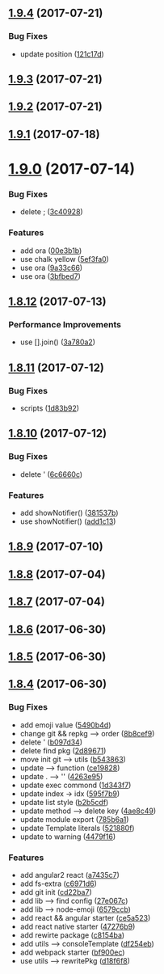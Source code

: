 <a name="1.9.4"></a>
## [1.9.4](https://github.com/Gozeon/starter-cli/compare/v1.9.3...v1.9.4) (2017-07-21)


### Bug Fixes

* update position ([121c17d](https://github.com/Gozeon/starter-cli/commit/121c17d))



<a name="1.9.3"></a>
## [1.9.3](https://github.com/Gozeon/starter-cli/compare/v1.9.2...v1.9.3) (2017-07-21)



<a name="1.9.2"></a>
## [1.9.2](https://github.com/Gozeon/starter-cli/compare/v1.9.1...v1.9.2) (2017-07-21)



<a name="1.9.1"></a>
## [1.9.1](https://github.com/Gozeon/starter-cli/compare/v1.9.0...v1.9.1) (2017-07-18)



<a name="1.9.0"></a>
# [1.9.0](https://github.com/Gozeon/starter-cli/compare/v1.8.12...v1.9.0) (2017-07-14)


### Bug Fixes

* delete ; ([3c40928](https://github.com/Gozeon/starter-cli/commit/3c40928))


### Features

* add ora ([00e3b1b](https://github.com/Gozeon/starter-cli/commit/00e3b1b))
* use chalk yellow ([5ef3fa0](https://github.com/Gozeon/starter-cli/commit/5ef3fa0))
* use ora ([9a33c66](https://github.com/Gozeon/starter-cli/commit/9a33c66))
* use ora ([3bfbed7](https://github.com/Gozeon/starter-cli/commit/3bfbed7))



<a name="1.8.12"></a>
## [1.8.12](https://github.com/Gozeon/starter-cli/compare/v1.8.11...v1.8.12) (2017-07-13)


### Performance Improvements

* use [].join() ([3a780a2](https://github.com/Gozeon/starter-cli/commit/3a780a2))



<a name="1.8.11"></a>
## [1.8.11](https://github.com/Gozeon/starter-cli/compare/v1.8.10...v1.8.11) (2017-07-12)


### Bug Fixes

* scripts ([1d83b92](https://github.com/Gozeon/starter-cli/commit/1d83b92))



<a name="1.8.10"></a>
## [1.8.10](https://github.com/Gozeon/starter-cli/compare/v1.8.9...v1.8.10) (2017-07-12)


### Bug Fixes

* delete ' ([6c6660c](https://github.com/Gozeon/starter-cli/commit/6c6660c))


### Features

* add showNotifier() ([381537b](https://github.com/Gozeon/starter-cli/commit/381537b))
* use showNotifier() ([add1c13](https://github.com/Gozeon/starter-cli/commit/add1c13))



<a name="1.8.9"></a>
## [1.8.9](https://github.com/Gozeon/starter-cli/compare/v1.8.8...v1.8.9) (2017-07-10)



<a name="1.8.8"></a>
## [1.8.8](https://github.com/Gozeon/starter-cli/compare/v1.8.7...v1.8.8) (2017-07-04)



<a name="1.8.7"></a>
## [1.8.7](https://github.com/Gozeon/starter-cli/compare/v1.8.6...v1.8.7) (2017-07-04)



<a name="1.8.6"></a>
## [1.8.6](https://github.com/Gozeon/starter-cli/compare/v1.8.5...v1.8.6) (2017-06-30)



<a name="1.8.5"></a>
## [1.8.5](https://github.com/Gozeon/starter-cli/compare/v1.8.4...v1.8.5) (2017-06-30)



<a name="1.8.4"></a>
## [1.8.4](https://github.com/Gozeon/starter-cli/compare/ce5a523...v1.8.4) (2017-06-30)


### Bug Fixes

* add emoji value ([5490b4d](https://github.com/Gozeon/starter-cli/commit/5490b4d))
* change git && repkg --> order ([8b8cef9](https://github.com/Gozeon/starter-cli/commit/8b8cef9))
* delete ' ([b097d34](https://github.com/Gozeon/starter-cli/commit/b097d34))
* delete find pkg ([2d89671](https://github.com/Gozeon/starter-cli/commit/2d89671))
* move init git --> utils ([b543863](https://github.com/Gozeon/starter-cli/commit/b543863))
* update --> function ([ce19828](https://github.com/Gozeon/starter-cli/commit/ce19828))
* update . --> '' ([4263e95](https://github.com/Gozeon/starter-cli/commit/4263e95))
* update exec commond ([1d343f7](https://github.com/Gozeon/starter-cli/commit/1d343f7))
* update index -> idx ([595f7b9](https://github.com/Gozeon/starter-cli/commit/595f7b9))
* update list style ([b2b5cdf](https://github.com/Gozeon/starter-cli/commit/b2b5cdf))
* update method --> delete key ([4ae8c49](https://github.com/Gozeon/starter-cli/commit/4ae8c49))
* update module export ([785b6a1](https://github.com/Gozeon/starter-cli/commit/785b6a1))
* update Template literals ([521880f](https://github.com/Gozeon/starter-cli/commit/521880f))
* update to warning ([4479f16](https://github.com/Gozeon/starter-cli/commit/4479f16))


### Features

* add angular2 react ([a7435c7](https://github.com/Gozeon/starter-cli/commit/a7435c7))
* add fs-extra ([c6971d6](https://github.com/Gozeon/starter-cli/commit/c6971d6))
* add git init ([cd22ba7](https://github.com/Gozeon/starter-cli/commit/cd22ba7))
* add lib --> find config ([27e067c](https://github.com/Gozeon/starter-cli/commit/27e067c))
* add lib --> node-emoji ([6579ccb](https://github.com/Gozeon/starter-cli/commit/6579ccb))
* add react && angular starter ([ce5a523](https://github.com/Gozeon/starter-cli/commit/ce5a523))
* add react native starter ([47276b9](https://github.com/Gozeon/starter-cli/commit/47276b9))
* add rewirte package ([c8154ba](https://github.com/Gozeon/starter-cli/commit/c8154ba))
* add utils --> consoleTemplate ([df254eb](https://github.com/Gozeon/starter-cli/commit/df254eb))
* add webpack starter ([bf900ec](https://github.com/Gozeon/starter-cli/commit/bf900ec))
* use utils --> rewritePkg ([d18f6f8](https://github.com/Gozeon/starter-cli/commit/d18f6f8))




